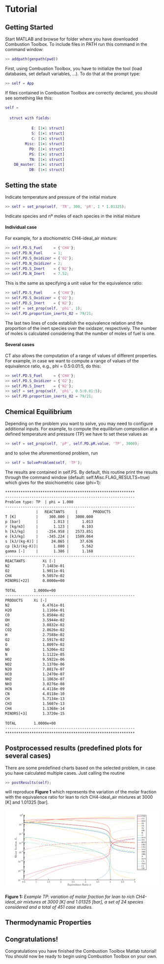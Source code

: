 # Tutorial

## Getting Started 
Start MATLAB and browse for folder where you have downloaded Combustion Toolbox. To include files in PATH run this command in the command window: 
```matlab
>> addpath(genpath(pwd))
```
First, using Combustion Toolbox, you have to initialize the tool (load databases, set default variables, ...). To do that at the prompt type:
```matlab
>> self = App
```
If files contained in Combustion Toolbox are correctly declared, you should see something like this:
```matlab
self = 

  struct with fields:

            E: [1×1 struct]
            S: [1×1 struct]
            C: [1×1 struct]
         Misc: [1×1 struct]
           PD: [1×1 struct]
           PS: [1×1 struct]
           TN: [1×1 struct]
    DB_master: [1×1 struct]
           DB: [1×1 struct]
```
## Setting the state
Indicate temperature and pressure of the initial mixture
 ```matlab
>> self = set_prop(self, 'TR', 300, 'pR', 1 * 1.01325);
```
Indicate species and nº moles of each species in the initial mixture
#### Individual case
For example, for a stochiometric CH4-ideal_air mixture:
```matlab
>> self.PD.S_Fuel     = {'CH4'};
>> self.PD.N_Fuel     = 1;
>> self.PD.S_Oxidizer = {'O2'};
>> self.PD.N_Oxidizer = 2;
>> self.PD.S_Inert    = {'N2'};
>> self.PD.N_Inert    = 7.52;
```
This is the same as specifying a unit value for the equivalence ratio:
```matlab
>> self.PD.S_Fuel     = {'CH4'};
>> self.PD.S_Oxidizer = {'O2'};
>> self.PD.S_Inert    = {'N2'};
>> self = set_prop(self, 'phi', 1);
>> self.PD.proportion_inerts_O2 = 79/21;
```
The last two lines of code establish the equivalence relation and the proportion of the inert species over the oxidazer, respectively. The number of moles is calculated considering that the number of moles of fuel is one.
#### Several cases
CT also allows the computation of a range of values of different properties. For example, in case we want to compute a range of values of the equivalence ratio, e.g., phi = 0.5:0.01:5, do this:
```matlab
>> self.PD.S_Fuel     = {'CH4'};
>> self.PD.S_Oxidizer = {'O2'};
>> self.PD.S_Inert    = {'N2'};
>> self = set_prop(self, 'phi', 0.5:0.01:5);
>> self.PD.proportion_inerts_O2 = 79/21;
```
## Chemical Equilibrium

Depending on the problem you want to solve, you may need to configure additional inputs. For example, to compute the equilibrium composition at a defined temperature and pressure (TP) we have to set these values as
```matlab
>> self = set_prop(self, 'pP', self.PD.pR.value, 'TP', 3000);
```
and to solve the aforementioned problem, run
```matlab
>> self = SolveProblem(self, 'TP');
```
The results are contained in self.PS. By default, this routine print the results through the command window (default: self.Misc.FLAG_RESULTS=true) which gives for the stoichiometric case (phi=1):
```
***********************************************************
-----------------------------------------------------------
Problem type: TP  | phi = 1.000
-----------------------------------------------------------
              |   REACTANTS     |       PRODUCTS
T [K]         |	    300.000	|	3000.000
p [bar]       |	      1.013	|	   1.013
r [kg/m3]     |	      1.123	|	   0.103
h [kJ/kg]     |	   -254.958	|	2573.851
e [kJ/kg]     |	   -345.224	|	1589.064
s [kJ/(kg-K)] |	     24.865	|	  37.636
cp [kJ/(kg-K)]|	      1.080	|	   5.562
gamma [-]     |	      1.386	|	   1.168
-----------------------------------------------------------
REACTANTS        Xi [-]
N2           	 7.1483e-01
O2           	 1.9011e-01
CH4          	 9.5057e-02
MINORS[+22]      0.0000e+00

TOTAL  		 1.0000e+00
-----------------------------------------------------------
PRODUCTS	 Xi [-]
N2           	 6.4761e-01
H2O          	 1.1166e-01
CO           	 5.8504e-02
OH           	 3.5944e-02
H2           	 3.0832e-02
CO2          	 2.8626e-02
H            	 2.7588e-02
O2           	 2.5917e-02
O            	 1.8097e-02
NO           	 1.5206e-02
N            	 1.1122e-05
HO2          	 9.5922e-06
NO2          	 3.1370e-06
N2O          	 7.8817e-07
HCO          	 1.2470e-07
NH2          	 1.1863e-07
NH3          	 3.0276e-08
HCN          	 4.4118e-09
CN           	 4.0118e-10
CH           	 5.7134e-13
CH3          	 1.5607e-13
CH4          	 1.1368e-14
MINORS[+3]       1.3720e-15

TOTAL  		 1.0000e+00
-----------------------------------------------------------
***********************************************************
```
## Postprocessed results (predefined plots for several cases)
There are some predefined charts based on the selected problem, in case you have calculated multiple cases. Just calling the routine
```matlab
>> postResults(self);
```
will reproduce **Figure 1** which represents the variation of the molar fraction with the equivalence ratio for lean to rich CH4-ideal_air mixtures at 3000 [K] and 1.01325 [bar]. 

<p align="left">
    <img src="https://github.com/AlbertoCuadra/combustion_toolbox/blob/master/Validations/Tutorial_1.svg" width="1000">
</p>

**Figure 1:** *Example TP: variation of molar fraction for lean to rich CH4-ideal_air mixtures at 3000 [K] and 1.01325 [bar], a set of 24 species considered and a total of 451 case studies.*

## Thermodynamic Properties

## Congratulations!
Congratulations you have finished the Combustion Toolbox Matlab tutorial! You should now be ready to begin using Combustion Toolbox on your own.